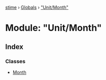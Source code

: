 [stime](../README.md) › [Globals](../globals.md) › ["Unit/Month"](_unit_month_.md)

# Module: "Unit/Month"

## Index

### Classes

* [Month](../classes/_unit_month_.month.md)
